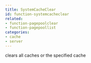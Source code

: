 ```yaml
---
title: SystemCacheClear
id: function-systemcacheclear
related:
- function-pagepoolclear
- function-pagepoollist
categories:
- cache
- server
---
```


clears all caches or the specified cache
